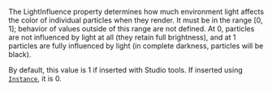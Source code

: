 The LightInfluence property determines how much environment light affects
the color of individual particles when they render. It must be in the
range [0, 1]; behavior of values outside of this range are not defined. At
0, particles are not influenced by light at all (they retain full
brightness), and at 1 particles are fully influenced by light (in complete
darkness, particles will be black).

By default, this value is 1 if inserted with Studio tools. If inserted
using [`Instance`](https://create.roblox.com/docs/reference/engine/datatypes/Instance), it is 0.